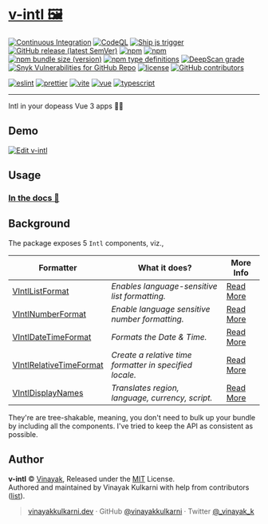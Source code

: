 # [v-intl 🖼](https://github.com/vinayakkulkarni/v-intl#readme)

[![Continuous Integration](https://github.com/vinayakkulkarni/v-intl/actions/workflows/ci.yml/badge.svg)](https://github.com/vinayakkulkarni/v-intl/actions/workflows/ci.yml)
[![CodeQL](https://github.com/vinayakkulkarni/v-intl/actions/workflows/codeql.yml/badge.svg)](https://github.com/vinayakkulkarni/v-intl/actions/workflows/codeql.yml)
[![Ship js trigger](https://github.com/vinayakkulkarni/v-intl/actions/workflows/shipjs-trigger.yml/badge.svg)](https://github.com/vinayakkulkarni/v-intl/actions/workflows/shipjs-trigger.yml)
[![GitHub release (latest SemVer)](https://img.shields.io/github/v/release/vinayakkulkarni/v-intl?sort=semver&logo=github)](https://github.com/vinayakkulkarni/v-intl/releases)
[![npm](https://img.shields.io/npm/v/@vinayakkulkarni/v-intl?logo=npm)](https://www.npmjs.com/package/@vinayakkulkarni/v-intl)
[![npm](https://img.shields.io/npm/dm/@vinayakkulkarni/v-intl?logo=npm)](http://npm-stat.com/charts.html?package=@vinayakkulkarni/v-intl)
[![npm bundle size (version)](https://img.shields.io/bundlephobia/min/@vinayakkulkarni/v-intl/latest)](https://bundlephobia.com/package/@vinayakkulkarni/v-intl@latest)
[![npm type definitions](https://img.shields.io/npm/types/@vinayakkulkarni/v-intl)](https://github.com/vinayakkulkarni/v-intl/blob/master/package.json)
[![DeepScan grade](https://deepscan.io/api/teams/9055/projects/22877/branches/682246/badge/grade.svg)](https://deepscan.io/dashboard#view=project&tid=9055&pid=22877&bid=682246)
[![Snyk Vulnerabilities for GitHub Repo](https://img.shields.io/snyk/vulnerabilities/github/vinayakkulkarni/v-intl)](https://snyk.io/test/github/vinayakkulkarni/v-intl)
[![license](https://img.shields.io/npm/l/@vinayakkulkarni/v-intl)](https://github.com/vinayakkulkarni/v-intl/blob/master/LICENSE)
[![GitHub contributors](https://img.shields.io/github/contributors/vinayakkulkarni/v-intl)](https://github.com/vinayakkulkarni/v-intl/graphs/contributors)

[![eslint](https://img.shields.io/npm/dependency-version/@vinayakkulkarni/v-intl/dev/eslint?logo=eslint)](https://eslint.org/)
[![prettier](https://img.shields.io/npm/dependency-version/@vinayakkulkarni/v-intl/dev/prettier?logo=prettier)](https://prettier.io/)
[![vite](https://img.shields.io/npm/dependency-version/@vinayakkulkarni/v-intl/dev/vite?logo=vite)](https://vitejs.dev/)
[![vue](https://img.shields.io/npm/dependency-version/@vinayakkulkarni/v-intl/dev/vue?logo=vue.js)](https://vuejs.org/)
[![typescript](https://img.shields.io/npm/dependency-version/@vinayakkulkarni/v-intl/dev/typescript?logo=TypeScript)](https://www.typescriptlang.org/)

---

Intl in your dopeass Vue 3 apps 👨‍🔧

## Demo

[![Edit v-intl](https://codesandbox.io/static/img/play-codesandbox.svg)](https://codesandbox.io/s/v-intl-7e0j0?fontsize=14&hidenavigation=1&theme=dark)

## Usage

### [In the docs 📓](https://v-intl.netlify.app)

## Background

The package exposes 5 `Intl` components, viz.,

| Formatter                                                                             | What it does?                                           | More Info                                                                                                                                |
| ------------------------------------------------------------------------------------- | ------------------------------------------------------- | ---------------------------------------------------------------------------------------------------------------------------------------- |
| [VIntlListFormat](https://v-intl.netlify.app/guide/format/list.html)                  | _Enables language-sensitive list formatting._           | [Read More](https://developer.mozilla.org/en-US/docs/Web/JavaScript/Reference/Global_Objects/Intl/ListFormat)                            |
| [VIntlNumberFormat](https://v-intl.netlify.app/guide/format/number.html)              | _Enable language sensitive number formatting._          | [Read More](https://developer.mozilla.org/en-US/docs/Web/JavaScript/Reference/Global_Objects/Intl/NumberFormat)                          |
| [VIntlDateTimeFormat](https://v-intl.netlify.app/guide/format/date-time.html)         | _Formats the Date & Time._                              | [Read More](https://developer.mozilla.org/en-US/docs/Web/JavaScript/Reference/Global_Objects/Intl/DateTimeFormat)                        |
| [VIntlRelativeTimeFormat](https://v-intl.netlify.app/guide/format/relative-time.html) | _Create a relative time formatter in specified locale._ | [Read More](https://developer.mozilla.org/en-US/docs/Web/JavaScript/Reference/Global_Objects/Intl/RelativeTimeFormat/RelativeTimeFormat) |
| [VIntlDisplayNames](https://v-intl.netlify.app/guide/format/display-names.html)       | _Translates region, language, currency, script._        | [Read More](https://v8.dev/features/intl-displaynames#full-api)                                                                          |

They're are tree-shakable, meaning, you don't need to bulk up your bundle by including all the components.
I've tried to keep the API as consistent as possible.

## Author

**v-intl** &copy; [Vinayak](https://github.com/vinayakkulkarni), Released under the [MIT](./LICENSE) License.<br>
Authored and maintained by Vinayak Kulkarni with help from contributors ([list](https://github.com/vinayakkulkarni/v-intl/contributors)).

> [vinayakkulkarni.dev](https://vinayakkulkarni.dev) · GitHub [@vinayakkulkarni](https://github.com/vinayakkulkarni) · Twitter [@\_vinayak_k](https://twitter.com/_vinayak_k)
